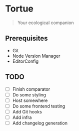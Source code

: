 # Tortue

> Your ecological companion

## Prerequisites

- Git
- Node Version Manager
- EditorConfig

## TODO

- [ ] Finish comparator
- [ ] Do some styling
- [ ] Host somewhere
- [ ] Do some frontend testing
- [ ] Add Git hooks
- [ ] Add infra
- [ ] Add changelog generation
